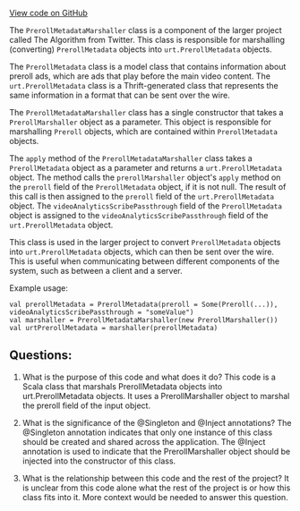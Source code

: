 [View code on GitHub](https://github.com/misbahsy/the-algorithm/product-mixer/core/src/main/scala/com/twitter/product_mixer/core/functional_component/marshaller/response/urt/promoted/PrerollMetadataMarshaller.scala)

The `PrerollMetadataMarshaller` class is a component of the larger project called The Algorithm from Twitter. This class is responsible for marshalling (converting) `PrerollMetadata` objects into `urt.PrerollMetadata` objects. 

The `PrerollMetadata` class is a model class that contains information about preroll ads, which are ads that play before the main video content. The `urt.PrerollMetadata` class is a Thrift-generated class that represents the same information in a format that can be sent over the wire.

The `PrerollMetadataMarshaller` class has a single constructor that takes a `PrerollMarshaller` object as a parameter. This object is responsible for marshalling `Preroll` objects, which are contained within `PrerollMetadata` objects. 

The `apply` method of the `PrerollMetadataMarshaller` class takes a `PrerollMetadata` object as a parameter and returns a `urt.PrerollMetadata` object. The method calls the `prerollMarshaller` object's `apply` method on the `preroll` field of the `PrerollMetadata` object, if it is not null. The result of this call is then assigned to the `preroll` field of the `urt.PrerollMetadata` object. The `videoAnalyticsScribePassthrough` field of the `PrerollMetadata` object is assigned to the `videoAnalyticsScribePassthrough` field of the `urt.PrerollMetadata` object.

This class is used in the larger project to convert `PrerollMetadata` objects into `urt.PrerollMetadata` objects, which can then be sent over the wire. This is useful when communicating between different components of the system, such as between a client and a server. 

Example usage:

```
val prerollMetadata = PrerollMetadata(preroll = Some(Preroll(...)), videoAnalyticsScribePassthrough = "someValue")
val marshaller = PrerollMetadataMarshaller(new PrerollMarshaller())
val urtPrerollMetadata = marshaller(prerollMetadata)
```
## Questions: 
 1. What is the purpose of this code and what does it do?
   This code is a Scala class that marshals PrerollMetadata objects into urt.PrerollMetadata objects. It uses a PrerollMarshaller object to marshal the preroll field of the input object.

2. What is the significance of the @Singleton and @Inject annotations?
   The @Singleton annotation indicates that only one instance of this class should be created and shared across the application. The @Inject annotation is used to indicate that the PrerollMarshaller object should be injected into the constructor of this class.

3. What is the relationship between this code and the rest of the project?
   It is unclear from this code alone what the rest of the project is or how this class fits into it. More context would be needed to answer this question.